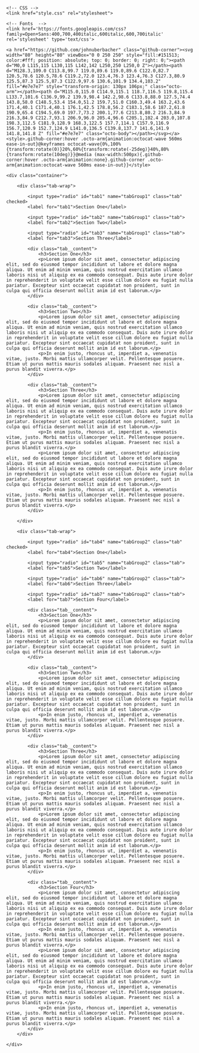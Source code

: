 <head>
	<meta charset="utf-8">
	<meta content="IE=edge" http-equiv="X-UA-Compatible">
	<meta content="width=device-width, initial-scale=1" name="viewport">
	<meta name="author" content="John Uberbacher">
	<title>CSS - Tabs</title>
	
	<!-- CSS -->
	<link href="style.css" rel="stylesheet">
	
	<!-- Fonts  -->
	<link href='https://fonts.googleapis.com/css?family=Open+Sans:400,700,400italic,600italic,600,700italic' rel='stylesheet' type='text/css'>	

</head>
<body>
	
	<a href="https://github.com/johnuberbacher" class="github-corner"><svg width="80" height="80" viewBox="0 0 250 250" style="fill:#151513; color:#fff; position: absolute; top: 0; border: 0; right: 0;"><path d="M0,0 L115,115 L130,115 L142,142 L250,250 L250,0 Z"></path><path d="M128.3,109.0 C113.8,99.7 119.0,89.6 119.0,89.6 C122.0,82.7 120.5,78.6 120.5,78.6 C119.2,72.0 123.4,76.3 123.4,76.3 C127.3,80.9 125.5,87.3 125.5,87.3 C122.9,97.6 130.6,101.9 134.4,103.2" fill="#e7e7e7" style="transform-origin: 130px 106px;" class="octo-arm"></path><path d="M115.0,115.0 C114.9,115.1 118.7,116.5 119.8,115.4 L133.7,101.6 C136.9,99.2 139.9,98.4 142.2,98.6 C133.8,88.0 127.5,74.4 143.8,58.0 C148.5,53.4 154.0,51.2 159.7,51.0 C160.3,49.4 163.2,43.6 171.4,40.1 C171.4,40.1 176.1,42.5 178.8,56.2 C183.1,58.6 187.2,61.8 190.9,65.4 C194.5,69.0 197.7,73.2 200.1,77.6 C213.8,80.2 216.3,84.9 216.3,84.9 C212.7,93.1 206.9,96.0 205.4,96.6 C205.1,102.4 203.0,107.8 198.3,112.5 C181.9,128.9 168.3,122.5 157.7,114.1 C157.9,116.9 156.7,120.9 152.7,124.9 L141.0,136.5 C139.8,137.7 141.6,141.9 141.8,141.8 Z" fill="#e7e7e7" class="octo-body"></path></svg></a><style>.github-corner:hover .octo-arm{animation:octocat-wave 560ms ease-in-out}@keyframes octocat-wave{0%,100%{transform:rotate(0)}20%,60%{transform:rotate(-25deg)}40%,80%{transform:rotate(10deg)}}@media (max-width:500px){.github-corner:hover .octo-arm{animation:none}.github-corner .octo-arm{animation:octocat-wave 560ms ease-in-out}}</style>
	
	<div class="container">	
				
		<div class="tab-wrap">
		
			<input type="radio" id="tab1" name="tabGroup1" class="tab" checked>
			<label for="tab1">Section One</label>

			<input type="radio" id="tab2" name="tabGroup1" class="tab">
			<label for="tab2">Section Two</label>

			<input type="radio" id="tab3" name="tabGroup1" class="tab">
			<label for="tab3">Section Three</label>

			<div class="tab__content">
				<h3>Section One</h3>
				<p>Lorem ipsum dolor sit amet, consectetur adipiscing elit, sed do eiusmod tempor incididunt ut labore et dolore magna aliqua. Ut enim ad minim veniam, quis nostrud exercitation ullamco laboris nisi ut aliquip ex ea commodo consequat. Duis aute irure dolor in reprehenderit in voluptate velit esse cillum dolore eu fugiat nulla pariatur. Excepteur sint occaecat cupidatat non proident, sunt in culpa qui officia deserunt mollit anim id est laborum.</p>
			</div>

			<div class="tab__content">
				<h3>Section Two</h3>
				<p>Lorem ipsum dolor sit amet, consectetur adipiscing elit, sed do eiusmod tempor incididunt ut labore et dolore magna aliqua. Ut enim ad minim veniam, quis nostrud exercitation ullamco laboris nisi ut aliquip ex ea commodo consequat. Duis aute irure dolor in reprehenderit in voluptate velit esse cillum dolore eu fugiat nulla pariatur. Excepteur sint occaecat cupidatat non proident, sunt in culpa qui officia deserunt mollit anim id est laborum.</p>
				<p>In enim justo, rhoncus ut, imperdiet a, venenatis vitae, justo. Morbi mattis ullamcorper velit. Pellentesque posuere. Etiam ut purus mattis mauris sodales aliquam. Praesent nec nisl a purus blandit viverra.</p>
			</div>

			<div class="tab__content">
				<h3>Section Three</h3>
				<p>Lorem ipsum dolor sit amet, consectetur adipiscing elit, sed do eiusmod tempor incididunt ut labore et dolore magna aliqua. Ut enim ad minim veniam, quis nostrud exercitation ullamco laboris nisi ut aliquip ex ea commodo consequat. Duis aute irure dolor in reprehenderit in voluptate velit esse cillum dolore eu fugiat nulla pariatur. Excepteur sint occaecat cupidatat non proident, sunt in culpa qui officia deserunt mollit anim id est laborum.</p>
				<p>In enim justo, rhoncus ut, imperdiet a, venenatis vitae, justo. Morbi mattis ullamcorper velit. Pellentesque posuere. Etiam ut purus mattis mauris sodales aliquam. Praesent nec nisl a purus blandit viverra.</p>
				<p>Lorem ipsum dolor sit amet, consectetur adipiscing elit, sed do eiusmod tempor incididunt ut labore et dolore magna aliqua. Ut enim ad minim veniam, quis nostrud exercitation ullamco laboris nisi ut aliquip ex ea commodo consequat. Duis aute irure dolor in reprehenderit in voluptate velit esse cillum dolore eu fugiat nulla pariatur. Excepteur sint occaecat cupidatat non proident, sunt in culpa qui officia deserunt mollit anim id est laborum.</p>
				<p>In enim justo, rhoncus ut, imperdiet a, venenatis vitae, justo. Morbi mattis ullamcorper velit. Pellentesque posuere. Etiam ut purus mattis mauris sodales aliquam. Praesent nec nisl a purus blandit viverra.</p>
			</div>

		</div>

		<div class="tab-wrap">
		
			<input type="radio" id="tab4" name="tabGroup2" class="tab" checked>
			<label for="tab4">Section One</label>

			<input type="radio" id="tab5" name="tabGroup2" class="tab">
			<label for="tab5">Section Two</label>

			<input type="radio" id="tab6" name="tabGroup2" class="tab">
			<label for="tab6">Section Three</label>
			
			<input type="radio" id="tab7" name="tabGroup2" class="tab">
			<label for="tab7">Section Four</label>

			<div class="tab__content">
				<h3>Section One</h3>
				<p>Lorem ipsum dolor sit amet, consectetur adipiscing elit, sed do eiusmod tempor incididunt ut labore et dolore magna aliqua. Ut enim ad minim veniam, quis nostrud exercitation ullamco laboris nisi ut aliquip ex ea commodo consequat. Duis aute irure dolor in reprehenderit in voluptate velit esse cillum dolore eu fugiat nulla pariatur. Excepteur sint occaecat cupidatat non proident, sunt in culpa qui officia deserunt mollit anim id est laborum.</p>
			</div>

			<div class="tab__content">
				<h3>Section Two</h3>
				<p>Lorem ipsum dolor sit amet, consectetur adipiscing elit, sed do eiusmod tempor incididunt ut labore et dolore magna aliqua. Ut enim ad minim veniam, quis nostrud exercitation ullamco laboris nisi ut aliquip ex ea commodo consequat. Duis aute irure dolor in reprehenderit in voluptate velit esse cillum dolore eu fugiat nulla pariatur. Excepteur sint occaecat cupidatat non proident, sunt in culpa qui officia deserunt mollit anim id est laborum.</p>
				<p>In enim justo, rhoncus ut, imperdiet a, venenatis vitae, justo. Morbi mattis ullamcorper velit. Pellentesque posuere. Etiam ut purus mattis mauris sodales aliquam. Praesent nec nisl a purus blandit viverra.</p>
			</div>

			<div class="tab__content">
				<h3>Section Three</h3>
				<p>Lorem ipsum dolor sit amet, consectetur adipiscing elit, sed do eiusmod tempor incididunt ut labore et dolore magna aliqua. Ut enim ad minim veniam, quis nostrud exercitation ullamco laboris nisi ut aliquip ex ea commodo consequat. Duis aute irure dolor in reprehenderit in voluptate velit esse cillum dolore eu fugiat nulla pariatur. Excepteur sint occaecat cupidatat non proident, sunt in culpa qui officia deserunt mollit anim id est laborum.</p>
				<p>In enim justo, rhoncus ut, imperdiet a, venenatis vitae, justo. Morbi mattis ullamcorper velit. Pellentesque posuere. Etiam ut purus mattis mauris sodales aliquam. Praesent nec nisl a purus blandit viverra.</p>
				<p>Lorem ipsum dolor sit amet, consectetur adipiscing elit, sed do eiusmod tempor incididunt ut labore et dolore magna aliqua. Ut enim ad minim veniam, quis nostrud exercitation ullamco laboris nisi ut aliquip ex ea commodo consequat. Duis aute irure dolor in reprehenderit in voluptate velit esse cillum dolore eu fugiat nulla pariatur. Excepteur sint occaecat cupidatat non proident, sunt in culpa qui officia deserunt mollit anim id est laborum.</p>
				<p>In enim justo, rhoncus ut, imperdiet a, venenatis vitae, justo. Morbi mattis ullamcorper velit. Pellentesque posuere. Etiam ut purus mattis mauris sodales aliquam. Praesent nec nisl a purus blandit viverra.</p>
			</div>
			
			<div class="tab__content">
				<h3>Section Four</h3>
				<p>Lorem ipsum dolor sit amet, consectetur adipiscing elit, sed do eiusmod tempor incididunt ut labore et dolore magna aliqua. Ut enim ad minim veniam, quis nostrud exercitation ullamco laboris nisi ut aliquip ex ea commodo consequat. Duis aute irure dolor in reprehenderit in voluptate velit esse cillum dolore eu fugiat nulla pariatur. Excepteur sint occaecat cupidatat non proident, sunt in culpa qui officia deserunt mollit anim id est laborum.</p>
				<p>In enim justo, rhoncus ut, imperdiet a, venenatis vitae, justo. Morbi mattis ullamcorper velit. Pellentesque posuere. Etiam ut purus mattis mauris sodales aliquam. Praesent nec nisl a purus blandit viverra.</p>
				<p>Lorem ipsum dolor sit amet, consectetur adipiscing elit, sed do eiusmod tempor incididunt ut labore et dolore magna aliqua. Ut enim ad minim veniam, quis nostrud exercitation ullamco laboris nisi ut aliquip ex ea commodo consequat. Duis aute irure dolor in reprehenderit in voluptate velit esse cillum dolore eu fugiat nulla pariatur. Excepteur sint occaecat cupidatat non proident, sunt in culpa qui officia deserunt mollit anim id est laborum.</p>
				<p>In enim justo, rhoncus ut, imperdiet a, venenatis vitae, justo. Morbi mattis ullamcorper velit. Pellentesque posuere. Etiam ut purus mattis mauris sodales aliquam. Praesent nec nisl a purus blandit viverra.</p>
				<p>In enim justo, rhoncus ut, imperdiet a, venenatis vitae, justo. Morbi mattis ullamcorper velit. Pellentesque posuere. Etiam ut purus mattis mauris sodales aliquam. Praesent nec nisl a purus blandit viverra.</p>
			</div>
		</div>
				
	</div>	
	
</body>
